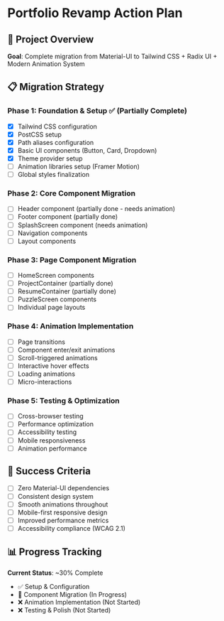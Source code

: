 # Portfolio Revamp Action Plan

## 🎯 Project Overview
**Goal**: Complete migration from Material-UI to Tailwind CSS + Radix UI + Modern Animation System

## 📋 Migration Strategy

### Phase 1: Foundation & Setup ✅ (Partially Complete)
- [x] Tailwind CSS configuration
- [x] PostCSS setup
- [x] Path aliases configuration
- [x] Basic UI components (Button, Card, Dropdown)
- [x] Theme provider setup
- [ ] Animation libraries setup (Framer Motion)
- [ ] Global styles finalization

### Phase 2: Core Component Migration
- [ ] Header component (partially done - needs animation)
- [ ] Footer component (partially done)
- [ ] SplashScreen component (needs animation)
- [ ] Navigation components
- [ ] Layout components

### Phase 3: Page Component Migration
- [ ] HomeScreen components
- [ ] ProjectContainer (partially done)
- [ ] ResumeContainer (partially done)
- [ ] PuzzleScreen components
- [ ] Individual page layouts

### Phase 4: Animation Implementation
- [ ] Page transitions
- [ ] Component enter/exit animations
- [ ] Scroll-triggered animations
- [ ] Interactive hover effects
- [ ] Loading animations
- [ ] Micro-interactions

### Phase 5: Testing & Optimization
- [ ] Cross-browser testing
- [ ] Performance optimization
- [ ] Accessibility testing
- [ ] Mobile responsiveness
- [ ] Animation performance

## 🚀 Success Criteria
- [ ] Zero Material-UI dependencies
- [ ] Consistent design system
- [ ] Smooth animations throughout
- [ ] Mobile-first responsive design
- [ ] Improved performance metrics
- [ ] Accessibility compliance (WCAG 2.1)

## 📊 Progress Tracking
**Current Status**: ~30% Complete
- ✅ Setup & Configuration
- 🔄 Component Migration (In Progress)
- ❌ Animation Implementation (Not Started)
- ❌ Testing & Polish (Not Started) 